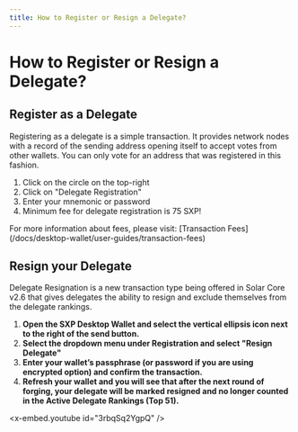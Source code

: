 ```yaml
---
title: How to Register or Resign a Delegate?
---
```


# How to Register or Resign a Delegate?

## Register as a Delegate

Registering as a delegate is a simple transaction. It provides network nodes with a record of the sending address opening itself to accept votes from other wallets. You can only vote for an address that was registered in this fashion.

1. Click on the circle on the top-right
2. Click on "Delegate Registration"
3. Enter your mnemonic or password
4. Minimum fee for delegate registration is 75 SXP!

<x-alert type="info">
For more information about fees, please visit: [Transaction Fees](/docs/desktop-wallet/user-guides/transaction-fees)
</x-alert>

## **Resign your Delegate**

Delegate Resignation is a new transaction type being offered in Solar Core v2.6 that gives delegates the ability to resign and exclude themselves from the delegate rankings.

1. **Open the SXP Desktop Wallet and select the vertical ellipsis icon next to the right of the send button.**
2. **Select the dropdown menu under Registration and select "Resign Delegate"**
3. **Enter your wallet’s passphrase (or password if you are using encrypted option) and confirm the transaction.**
4. **Refresh your wallet and you will see that after the next round of forging, your delegate will be marked resigned and no longer counted in the Active Delegate Rankings (Top 51).**

<x-embed.youtube id="3rbqSq2YgpQ" />
